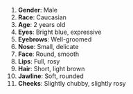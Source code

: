 1. **Gender**: Male
2. **Race**: Caucasian
3. **Age**: 2 years old
4. **Eyes**: Bright blue, expressive
5. **Eyebrows**: Well-groomed
6. **Nose**: Small, delicate
7. **Face**: Round, smooth
8. **Lips**: Full, rosy
9. **Hair**: Short, light brown
10. **Jawline**: Soft, rounded
11. **Cheeks**: Slightly chubby, slightly rosy